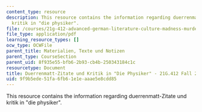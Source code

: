 ```yaml
---
content_type: resource
description: This resource contains the information regarding duerrenmatt-Zitate und
  kritik in "die physiker".
file: /courses/21g-412-advanced-german-literature-culture-madness-murder-mysteries-fall-2014/9f9b5ede51fa6fb61e1eaaae5e8cdd85_MIT21G_412F14_Wo10-11_Zita.pdf
file_type: application/pdf
learning_resource_types: []
ocw_type: OCWFile
parent_title: Materialien, Texte und Notizen
parent_type: CourseSection
parent_uid: 8f935e55-bfb6-2b93-cb4b-250343184c1c
resourcetype: Document
title: Duerrenmatt-Zitate und Kritik in "Die Physiker" - 21G.412 Fall 2014
uid: 9f9b5ede-51fa-6fb6-1e1e-aaae5e8cdd85
---
```

This resource contains the information regarding duerrenmatt-Zitate und kritik in "die physiker".

